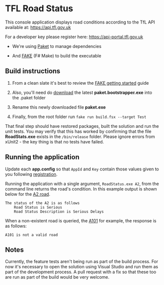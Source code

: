 TFL Road Status
===============

This console application displays road conditions according to the TfL API available at: https://api.tfl.gov.uk

For a developer key please register here: https://api-portal.tfl.gov.uk

- We're using [Paket](https://fsprojects.github.io/Paket/) to manage dependencies

- And [FAKE](https://fake.build/) (F# Make) to build the executable

Build instructions
------------------

1. From a clean slate it's best to review the [FAKE getting started](https://fake.build/fake-gettingstarted.html) guide

2. Also, you'll need do [download](https://github.com/fsprojects/Paket/releases/tag/5.195.7) the latest **paket.bootstrapper.exe** into the .paket folder

3. Rename this newly downloaded file **paket.exe**

4. Finally, from the root folder run `fake run build.fsx --target Test`

That final step should have restored packages, built the solution and run the unit tests.
You may verify that this has worked by confirming that the file **RoadStats.exe** exists in the `/bin/release` folder. Please ignore errors from xUnit2 - the key thing is that no tests have failed.

Running the application
-----------------------
Update each **app.config** so that `AppId` and `Key` contain those values given to you following [registration](https://api-portal.tfl.gov.uk).

Running the application with a single argument, `RoadStatus.exe A2`, from the command line returns the road's condition.
In this example output is shown below for the [A2 road](https://www.londontraffic.org/a2/).

```
The status of the A2 is as follows
    Road Status is Serious
    Road Status Description is Serious Delays
```

When a non-existent road is queried, the [A101](https://www.londontraffic.org/a101/) for example, the response is as follows:

```
A101 is not a valid road
```

Notes
-----

Currently, the feature tests aren't being run as part of the build process. For now it's necessary to open the solution using Visual Studio and run them as part of the development process. A pull request with a fix so that these too are run as part of the build would be very welcome.
